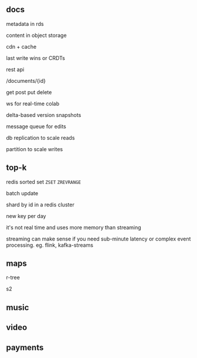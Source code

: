 
## docs 

metadata in rds 

content in object storage 

cdn + cache 

last write wins or CRDTs 

rest api 

/documents/{id}

get post put delete 

ws for real-time colab 

delta-based version snapshots 

message queue for edits 

db replication to scale reads

partition to scale writes 

## top-k 

redis sorted set `ZSET` `ZREVRANGE`

batch update 

shard by id in a redis cluster

new key per day 

it's not real time and uses more memory than streaming

streaming can make sense if you need sub-minute latency or complex event processing. eg. flink, kafka-streams 

## maps 

r-tree 

s2 


## music 

## video

## payments 



